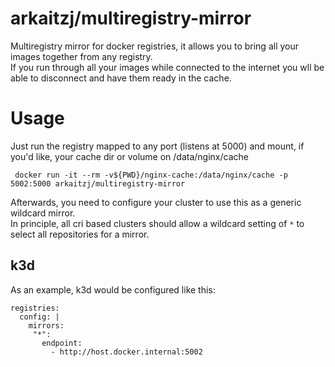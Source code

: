 # arkaitzj/multiregistry-mirror
Multiregistry mirror for docker registries, it allows you to bring all your images together from any registry.  
If you run through all your images while connected to the internet you wll be able to disconnect and have them ready in the cache.

# Usage
Just run the registry mapped to any port (listens at 5000) and mount, if you'd like, your cache dir or volume on /data/nginx/cache

     docker run -it --rm -v${PWD}/nginx-cache:/data/nginx/cache -p 5002:5000 arkaitzj/multiregistry-mirror
     
Afterwards, you need to configure your cluster to use this as a generic wildcard mirror.  
In principle, all cri based clusters should allow a wildcard setting of `*` to select all repositories for a mirror.

## k3d
As an example, k3d would be configured like this:

    registries:
      config: |
        mirrors:
         "*":
           endpoint:
             - http://host.docker.internal:5002
             
